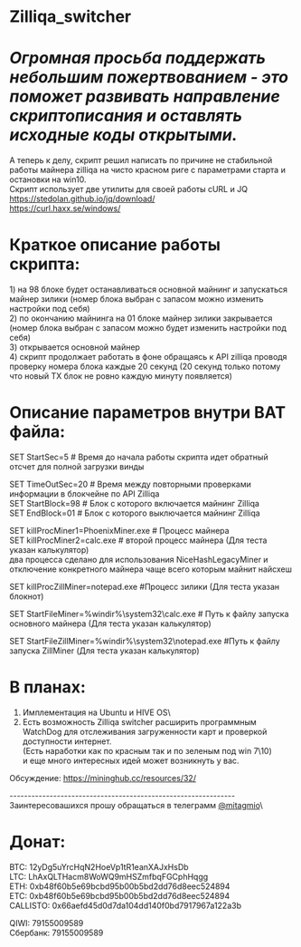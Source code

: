 # Zilliqa_switcher
# *Огромная просьба поддержать небольшим пожертвованием - это поможет развивать направление скриптописания и оставлять исходные коды открытыми.*

А теперь к делу, скрипт решил написать по причине не стабильной работы майнера zilliqa на чисто красном риге c параметрами старта и остановки на win10.\
Скрипт использует две утилиты для своей работы cURL и JQ\
<https://stedolan.github.io/jq/download/>\
<https://curl.haxx.se/windows/>

# Краткое описание работы скрипта:
1) на 98 блоке будет останавливаться основной майнинг и запускаться майнер зилики (номер блока выбран с запасом можно изменить настройки под себя)\
2) по окончанию майнинга на 01 блоке майнер зилики закрывается (номер блока выбран с запасом можно будет изменить настройки под себя)\
3) открывается основной майнер\
4) скрипт продолжает работать в фоне обращаясь к API zilliqa проводя проверку номера блока каждые 20 секунд (20 секунд только потому что новый TX блок не ровно каждую минуту появляется)

# Описание параметров внутри BAT файла:
SET StartSec=5 # Время до начала работы скрипта идет обратный отсчет для полной загрузки винды

SET TimeOutSec=20 # Время между повторными проверками информации в блокчейне по API Zilliqa\
SET StartBlock=98 # Блок с которого включается майнинг Zilliqa\
SET EndBlock=01 # Блок с которого выключается майнинг Zilliqa

SET killProcMiner1=PhoenixMiner.exe # Процесс майнера\
SET killProcMiner2=calc.exe # второй процесс майнера (Для теста указан калькулятор)\
 два процесса сделано для использования NiceHashLegaсyMiner и\
 отключение конкретного майнера чаще всего которым майнит найсхеш

SET killProcZillMiner=notepad.exe #Процесс зилики (Для теста указан блокнот)

SET StartFileMiner=%windir%\system32\calc.exe # Путь к файлу запуска основного майнера (Для теста указан калькулятор)

SET StartFileZillMiner=%windir%\system32\notepad.exe #Путь к файлу запуска ZillMiner (Для теста указан калькулятор)

# В планах:
1) Имплементация на Ubuntu и HIVE OS\
2) Есть возможность Zilliqa switcher расширить программным WatchDog для отслеживания загруженности карт и проверкой доступности интернет.\
(Есть наработки как по красным так и по зеленым под win 7\10)\
и еще много интересных идей может возникнуть у вас.

Обсуждение: <https://mininghub.cc/resources/32/>

--------------------------------------------------------------\
Заинтересовашихся прошу обращаться в телеграмм [@mitagmio](https://mininghub.cc/members/1889/)\
# Донат:
BTC: 12yDg5uYrcHqN2HoeVp1tR1eanXAJxHsDb\
LTC: LhAxQLTHacm8WoWQ9mHSZmfbqFGCphHqgg\
ETH: 0xb48f60b5e69bcbd95b00b5bd2dd76d8eec524894\
ETC: 0xb48f60b5e69bcbd95b00b5bd2dd76d8eec524894\
CALLISTO: 0x66aefd45d0d7da104dd140f0bd7917967a122a3b

QIWI: 79155009589\
Сбербанк: 79155009589
